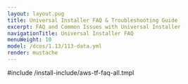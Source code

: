```yaml
---
layout: layout.pug
title: Universal Installer FAQ & Troubleshooting Guide
excerpt: FAQ and Common Issues with Universal Installer
navigationTitle: Universal Installer FAQ
menuWeight: 10
model: /dcos/1.13/113-data.yml
render: mustache
---
```


#include /install-include/aws-tf-faq-all.tmpl